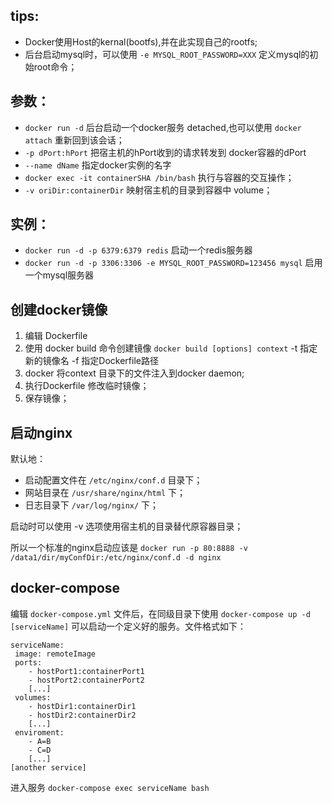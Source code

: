 ﻿tips:
---
- Docker使用Host的kernal(bootfs),并在此实现自己的rootfs;
- 后台启动mysql时，可以使用 `-e MYSQL_ROOT_PASSWORD=XXX` 定义mysql的初始root命令；

参数：
---
- `docker run -d` 后台启动一个docker服务 detached,也可以使用 `docker attach` 重新回到该会话；
- `-p dPort:hPort` 把宿主机的hPort收到的请求转发到 docker容器的dPort
- `--name dName` 指定docker实例的名字
- `docker exec -it containerSHA /bin/bash` 执行与容器的交互操作；
- `-v oriDir:containerDir` 映射宿主机的目录到容器中 volume；


实例：
---
- `docker run -d -p 6379:6379 redis` 启动一个redis服务器
- `docker run -d -p 3306:3306 -e MYSQL_ROOT_PASSWORD=123456 mysql` 启用一个mysql服务器

创建docker镜像
----------


1. 编辑 Dockerfile
2. 使用 docker build 命令创建镜像 `docker build [options] context`
     -t 指定新的镜像名  -f 指定Dockerfile路径
3. docker 将context 目录下的文件注入到docker daemon;
4. 执行Dockerfile 修改临时镜像；
5. 保存镜像；

启动nginx
-------
默认地：
- 启动配置文件在 `/etc/nginx/conf.d` 目录下；
- 网站目录在 `/usr/share/nginx/html` 下；
- 日志目录下 `/var/log/nginx/` 下；

启动时可以使用 -v 选项使用宿主机的目录替代原容器目录；

所以一个标准的nginx启动应该是 `docker run -p 80:8888 -v /data1/dir/myConfDir:/etc/nginx/conf.d -d nginx`

docker-compose
--------------
编辑 `docker-compose.yml` 文件后，在同级目录下使用 `docker-compose up -d [serviceName]` 可以启动一个定义好的服务。文件格式如下：

```
serviceName:
 image: remoteImage
 ports:
    - hostPort1:containerPort1
    - hostPort2:containerPort2
    [...]
 volumes:
    - hostDir1:containerDir1
    - hostDir2:containerDir2
    [...]
 enviroment:
    - A=B
    - C=D
    [...]
[another service]
```

进入服务 `docker-compose exec serviceName bash`